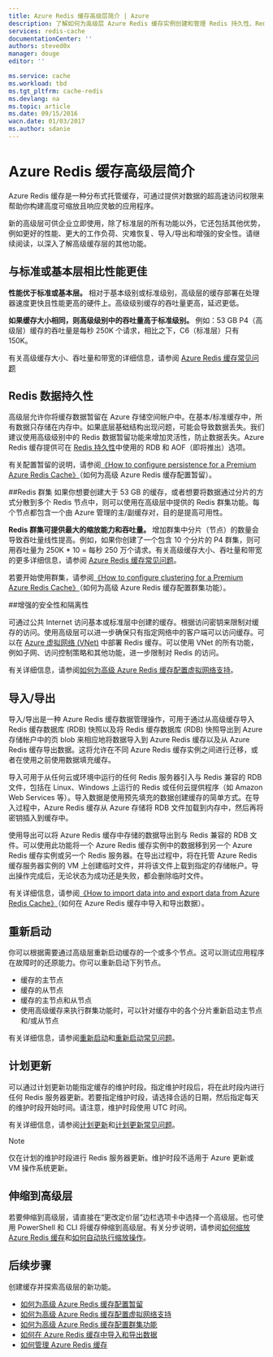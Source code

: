 ```yaml
---
title: Azure Redis 缓存高级层简介 | Azure
description: 了解如何为高级层 Azure Redis 缓存实例创建和管理 Redis 持久性、Redis 群集和 VNET 支持
services: redis-cache
documentationCenter: ''
authors: steved0x
manager: douge
editor: ''

ms.service: cache
ms.workload: tbd
ms.tgt_pltfrm: cache-redis
ms.devlang: na
ms.topic: article
ms.date: 09/15/2016
wacn.date: 01/03/2017
ms.author: sdanie
---
```


# Azure Redis 缓存高级层简介
Azure Redis 缓存是一种分布式托管缓存，可通过提供对数据的超高速访问权限来帮助你构建高度可缩放且响应灵敏的应用程序。

新的高级层可供企业立即使用，除了标准层的所有功能以外，它还包括其他优势，例如更好的性能、更大的工作负荷、灾难恢复、导入/导出和增强的安全性。请继续阅读，以深入了解高级缓存层的其他功能。

## 与标准或基本层相比性能更佳
**性能优于标准或基本层。** 相对于基本级别或标准级别，高级层的缓存部署在处理器速度更快且性能更高的硬件上。高级级别缓存的吞吐量更高，延迟更低。

**如果缓存大小相同，则高级级别中的吞吐量高于标准级别。** 例如：53 GB P4（高级层）缓存的吞吐量是每秒 250K 个请求，相比之下，C6（标准层）只有 150K。

有关高级缓存大小、吞吐量和带宽的详细信息，请参阅 [Azure Redis 缓存常见问题](./cache-faq.md#what-redis-cache-offering-and-size-should-i-use)

## Redis 数据持久性
高级层允许你将缓存数据暂留在 Azure 存储空间帐户中。在基本/标准缓存中，所有数据只存储在内存中。如果底层基础结构出现问题，可能会导致数据丢失。我们建议使用高级级别中的 Redis 数据暂留功能来增加灵活性，防止数据丢失。Azure Redis 缓存提供可在 [Redis 持久性](http://redis.io/topics/persistence)中使用的 RDB 和 AOF（即将推出）选项。

有关配置暂留的说明，请参阅[《How to configure persistence for a Premium Azure Redis Cache》](./cache-how-to-premium-persistence.md)（如何为高级 Azure Redis 缓存配置暂留）。

##Redis 群集
如果你想要创建大于 53 GB 的缓存，或者想要将数据通过分片的方式分散到多个 Redis 节点中，则可以使用在高级层中提供的 Redis 群集功能。每个节点都包含一个由 Azure 管理的主/副缓存对，目的是提高可用性。

**Redis 群集可提供最大的缩放能力和吞吐量。** 增加群集中分片（节点）的数量会导致吞吐量线性提高。例如，如果你创建了一个包含 10 个分片的 P4 群集，则可用吞吐量为 250K * 10 = 每秒 250 万个请求。有关高级缓存大小、吞吐量和带宽的更多详细信息，请参阅 [Azure Redis 缓存常见问题](./cache-faq.md#what-redis-cache-offering-and-size-should-i-use)。

若要开始使用群集，请参阅[《How to configure clustering for a Premium Azure Redis Cache》](./cache-how-to-premium-clustering.md)（如何为高级 Azure Redis 缓存配置群集功能）。

##增强的安全性和隔离性

可通过公共 Internet 访问基本或标准层中创建的缓存。根据访问密钥来限制对缓存的访问。使用高级层可以进一步确保只有指定网络中的客户端可以访问缓存。可以在 [Azure 虚拟网络 (VNet)](https://www.azure.cn/home/features/networking/) 中部署 Redis 缓存。可以使用 VNet 的所有功能，例如子网、访问控制策略和其他功能，进一步限制对 Redis 的访问。

有关详细信息，请参阅[如何为高级 Azure Redis 缓存配置虚拟网络支持](./cache-how-to-premium-vnet.md)。

## 导入/导出

导入/导出是一种 Azure Redis 缓存数据管理操作，可用于通过从高级缓存导入 Redis 缓存数据库 (RDB) 快照以及将 Redis 缓存数据库 (RDB) 快照导出到 Azure 存储帐户中的页 blob 来相应地将数据导入到 Azure Redis 缓存以及从 Azure Redis 缓存导出数据。这将允许在不同 Azure Redis 缓存实例之间进行迁移，或者在使用之前使用数据填充缓存。

导入可用于从任何云或环境中运行的任何 Redis 服务器引入与 Redis 兼容的 RDB 文件，包括在 Linux、Windows 上运行的 Redis 或任何云提供程序（如 Amazon Web Services 等）。导入数据是使用预先填充的数据创建缓存的简单方式。在导入过程中，Azure Redis 缓存从 Azure 存储将 RDB 文件加载到内存中，然后再将密钥插入到缓存中。

使用导出可以将 Azure Redis 缓存中存储的数据导出到与 Redis 兼容的 RDB 文件。可以使用此功能将一个 Azure Redis 缓存实例中的数据移到另一个 Azure Redis 缓存实例或另一个 Redis 服务器。在导出过程中，将在托管 Azure Redis 缓存服务器实例的 VM 上创建临时文件，并将该文件上载到指定的存储帐户。导出操作完成后，无论状态为成功还是失败，都会删除临时文件。

有关详细信息，请参阅[《How to import data into and export data from Azure Redis Cache》](./cache-how-to-import-export-data.md)（如何在 Azure Redis 缓存中导入和导出数据）。

## 重新启动

你可以根据需要通过高级层重新启动缓存的一个或多个节点。这可以测试应用程序在故障时的还原能力。你可以重新启动下列节点。

- 缓存的主节点
- 缓存的从节点
- 缓存的主节点和从节点
- 使用高级缓存来执行群集功能时，可以针对缓存中的各个分片重新启动主节点和/或从节点

有关详细信息，请参阅[重新启动](./cache-administration.md#reboot)和[重新启动常见问题](./cache-administration.md#reboot-faq)。

## 计划更新

可以通过计划更新功能指定缓存的维护时段。指定维护时段后，将在此时段内进行任何 Redis 服务器更新。若要指定维护时段，请选择合适的日期，然后指定每天的维护时段开始时间。请注意，维护时段使用 UTC 时间。

有关详细信息，请参阅[计划更新](./cache-administration.md#schedule-updates)和[计划更新常见问题](./cache-administration.md#schedule-updates-faq)。

>[!NOTE]
> 仅在计划的维护时段进行 Redis 服务器更新。维护时段不适用于 Azure 更新或 VM 操作系统更新。

## 伸缩到高级层

若要伸缩到高级层，请直接在“更改定价层”边栏选项卡中选择一个高级层。也可使用 PowerShell 和 CLI 将缓存伸缩到高级层。有关分步说明，请参阅[如何缩放 Azure Redis 缓存](./cache-how-to-scale.md)和[如何自动执行缩放操作](./cache-how-to-scale.md#how-to-automate-a-scaling-operation)。

## 后续步骤

创建缓存并探索高级层的新功能。

- [如何为高级 Azure Redis 缓存配置暂留](./cache-how-to-premium-persistence.md)
- [如何为高级 Azure Redis 缓存配置虚拟网络支持](./cache-how-to-premium-vnet.md)
- [如何为高级 Azure Redis 缓存配置群集功能](./cache-how-to-premium-clustering.md)
- [如何在 Azure Redis 缓存中导入和导出数据](./cache-how-to-import-export-data.md)
- [如何管理 Azure Redis 缓存](./cache-administration.md)

<!---HONumber=Mooncake_Quality_Review_1230_2016-->